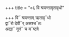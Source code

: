 +++
title = "०६ वि श्रयन्तामृतावृधो"

+++
वि᳓ श्रयन्ताम् ऋतावृ᳓धो  
द्वा᳓रो देवी᳓र् असश्च᳓तः  
अद्या᳓ नूनं᳓ च य᳓ष्टवे